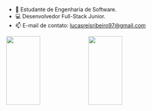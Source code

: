 - 🌱 Estudante de Engenharia de Software.
- 💻 Desenvolvedor Full-Stack Junior.
- 📫 E-mail de contato: lucasreisribeiro97@gmail.com

<div>
  <img width="42%" height="180em" src= "https://github-readme-stats.vercel.app/api?username=reislucaz&show_icons=true&theme=tokyonight" />
  <img width="42%" height="180em" src= "https://github-readme-stats.vercel.app/api/top-langs/?username=reislucaz&layout=compact&langs_count=16&theme=tokyonight" />
</div>
